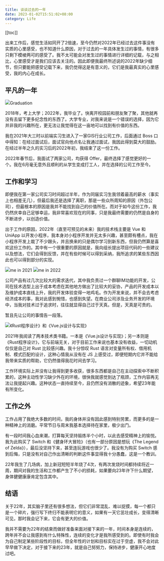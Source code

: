 ```yaml
---
title: 谈谈过去的一年
date: 2023-01-02T15:51:02+08:00
category: Life
---
```


[[toc]]

出来工作后，感觉生活如同开了2倍速，至今仍然对2022年已经过去这件事没有实质的心里感受，也不知道什么原因，对于过去的一年具体发生过的事情，有很多只剩下模棱两可的感受了。我不太可能会对发生过的事情进行详细的记载，与之相比，心里感受才是我们应该去关注的。因此即便我最终所述说的2022年缺少细节，但只要能把感受记载下来，我仍觉得这是有意义的，它们是我最真实的心里感受，我的内心在成长。

## 平凡的一年

<Image src="https://static.wayne-wu.com/me-in-2022_2023-01-03-20:48:27.JPG?imageView2/2/w/1200">Graduation</Image>

2018年，考上大学；2022年，我毕业了。快离开校园前和朋友聚了聚，其他就再没有去留下更多纪念性的东西了。大学专业，对我来说是一个错误的选择，因为它并非我的兴趣所在，更无法让我觉得在这一亩地可以找到有价值的东西。

我在2021年大三时以前端实习生进入了一家GIS行业公司工作，后面通过 Boss 口中得知：在经过面试后，面试官向他点名让我通过面试，我因此得到莫大的鼓励。在经过半年之久的实习后的2022年初，我结束了这一份工作。

2022年春节后，我面试了两家公司，均获得 Offer，最终选择了感觉更好的一个。我在6月毫无意外且顺利的从学生变成打工人，并在选择的公司工作至今。

## 工作和学习

即便我在第一家公司实习时间超过半年，作为同届实习生我领着最高的薪水（事实上也相差无几），但最后我还是选择了离职，那是一些众所周知的原因（外包公司），但最根本的原因是我并不能找到自己的价值所在。而对于如今这份工作，我仍然庆幸自己足够幸运，我非常喜欢现在的同事，只是我最终需要的仍然是自身的不断进步，以创造价值。

出于工作的原因，2022年（直至可预见的未来）我的技术栈主要是 Vue 和 UniApp 以开发小程序，我本身对小程序开发并无太多兴趣，甚至颇有槽点，我在小程序开发上栽了不少跟头，并且换来的只是偶尔学习到新东西，但我仍然算是喜欢这份工作的。其中有一个很重要的原因就是，我向组长提出项目代码的一些建议以及想法，它们会得到反馈，并在有些时候可以得到采纳，我所追求的某些东西因此也可以得到部分的实现。

<Gallery>
  <Image src="https://static.wayne-wu.com/me-of-2021_2023-01-02-22:42:18.png?imageView2/2/w/1200/q/20">me in 2021</Image>
  <Image src="https://static.wayne-wu.com/me-in-2022_2023-01-02-23:57:35.png?imageView2/2/w/1200/q/20">me in 2022</Image>
</Gallery>

公司产品有过几次比较大的需求迭代，其中我负责过一个群聊IM功能的开发，公司在技术选型上出于成本考虑在其他地方做出了比较大的妥协，产品的开发成本以及维护成本直线上升，我的开发体验变得一地鸡毛。作为开发来说，并不会去考虑经济成本的事，我对此感到惋惜，也感到失望。在商业公司涉及业务开发的环境中，当我对技术过于追求时，往往就显得自己过于天真。但是，天真是可贵的。

暂且先让公司的事情告一段落。

<Image src="https://static.wayne-wu.com/books_2023-01-03-20:58:13.png?imageView2/2/w/1200/q/40">《Rust程序设计》和《Vue.js设计与实现》</Image>

2021年我阅读了两本技术类书籍。一本是《Vue.js设计与实现》；另一本则是《Rust程序设计》，它与前端无关，对于目前工作来说也基本没有收益，一切动机仅仅是自己对 Rust 比较感兴趣。我十分惊叹 Rust 语言对变量所有权、借用机制、模式匹配的设计，这种心情我从没有在 JS 上感受过，即便短期内它并不能给我带来实质的帮助，它仍然值得我花时间去学习。

工作环境实际上并没有让我得到更多收获，很多东西都是自己在主动探索中不断积累的，这种主动性学习缺少外在的环境，很快我就感觉到达了瓶颈，工作内容再无法让我提起兴趣。这种状态一直持续至今，且仍然没有消散的迹象，希望23年能有所变化。

## 工作之外

工作占用了我绝大多数的时间，我的身体并没有因此感到特别劳累，而更多的是一种精神上的消磨。平常节日与周末我基本选择待在家里，极少出门。

有一段时间我心血来潮，打算每天坚持锻炼半个小时，以此去感受精神上的愉悦。我为此购买了 Switch 和《健身环大冒险》（也有一部分原因是想玩《The Legend of Zelda》），最后没坚持下来，甚至连玩游戏也很少了。我没有为购买 Switch 感到后悔，只是没有对自己作出清晰的判断这件事显得我十分愚蠢，这是一个教训。

22年我生了几场病，加上新冠短短半年烧了4次，有两次发烧时间都持续将近一周，期间对我的生活和工作都产生了不小的损耗，如果要向23年许下什么期望，身体健健康康肯定包含其中。

## 结语

关于22年，其实脑子里还有很多想法，但它们非常混乱、难以捉摸，每一个都只是一个碎片，强行写下终归不能表明它的意义，如果有一天它茁壮成长，变得清晰可见，那时我会记下来，它会有更大的价值。

我并不需要为22年的结束而做好准备来面对接下来的一年，时间本身是连续的，跨年并不会让我感到有什么特殊性，连续的变化才是我所感受到的。即使有时我会为自己制定某些阶段性的目标，但全年性的计划和目标实在过于空虚，我不会对此早早做下决定，对于接下来的23年，就是自己努努力，保持进步，健康开心地度过吧。